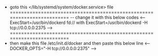 
- goto this </lib/systemd/system/docker.service> file 
========================================================================
-- change it with this below codes
<--
    ExecStart=/usr/bin/dockerd fd://
    with
    ExecStart=/usr/bin/dockerd -H tcp://0.0.0.0:2375
-->
========================================================================
- then make this file /etc/init.d/docker and then paste this below line
<-- DOCKER_OPTS="-H tcp://0.0.0.0:2375" -->
